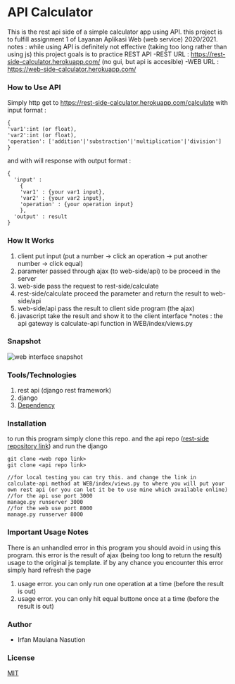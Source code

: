 # API Calculator
This is the rest api side of a simple calculator app using API. this project is to fulfill assignment 1 of Layanan Aplikasi Web (web service) 2020/2021. 
notes : while using API is definitely not effective (taking too long rather than using js) this project goals is to practice REST API
-REST URL : https://rest-side-calculator.herokuapp.com/ (no gui, but api is accesible)
-WEB URL : https://web-side-calculator.herokuapp.com/

### How to Use API
Simply http get to https://rest-side-calculator.herokuapp.com/calculate with input format :
```
{
'var1':int (or float), 
'var2':int (or float),
'operation': ['addition'|'substraction'|'multiplication'|'division']
}
```
and with will response with output format : 
```
{
  'input' : 
    {
    'var1' : {your var1 input},
    'var2' : {your var2 input},
    'operation' : {your operation input}
    },
  'output' : result
}
```

### How It Works
1. client put input (put a number -> click an operation -> put another number -> click equal)
2. parameter passed through ajax (to web-side/api) to be proceed in the server
3. web-side pass the request to rest-side/calculate
4. rest-side/calculate proceed the parameter and return the result to web-side/api
5. web-side/api pass the result to client side program (the ajax)
6. javascript take the result and show it to the client interface
*notes : the api gateway is calculate-api function in WEB/index/views.py

### Snapshot
![web interface snapshot](./api-calculator-snapshot.png)

### Tools/Technologies
1. rest api (django rest framework)
2. django
3. [Dependency](./requirements.txt)
  
### Installation
to run this program simply clone this repo. and the api repo ([rest-side repository link](https://github.com/irfanmaulananasution/rest-side-calculator)) and run the django
```
git clone <web repo link>
git clone <api repo link>
```
```
//for local testing you can try this. and change the link in calculate-api method at WEB/index/views.py to where you will put your own rest api (or you can let it be to use mine which available online)
//for the api use port 3000
manage.py runserver 3000
//for the web use port 8000
manage.py runserver 8000
```


### Important Usage Notes
There is an unhandled error in this program you should avoid in using this program. this error is the result of ajax (being too long to return the result) usage to the original js template. if by any chance you encounter this error simply hard refresh the page
1. usage error. you can only run one operation at a time (before the result is out)
2. usage error. you can only hit equal buttone once at a time (before the result is out)

  
### Author
- Irfan Maulana Nasution

### License
[MIT](./LICENSE.txt)